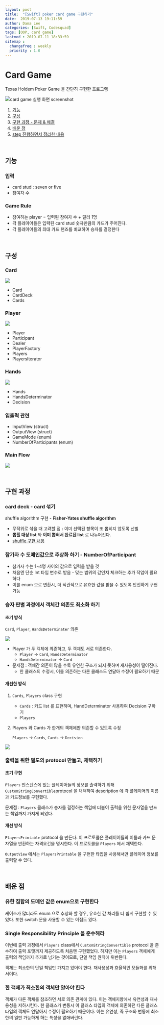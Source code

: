 ```yaml
---
layout: post
title:  "[Swift] poker card game 구현하기"
date:  2019-07-13 19:11:59
author: Dana Lee
categories: [Swift, Codesquad]
tags: [OOP, card game]
lastmod : 2019-07-11 18:33:59
sitemap :
  changefreq : weekly
  priority : 1.0
---
```


# Card Game

Texas Holdem Poker Game 을 간단히 구현한 프로그램

![card game 실행 화면 screenshot](https://github.com/daheenallwhite/swift-cardgame/blob/daheenallwhite/images/card-game-1.png)

1. [기능](https://github.com/daheenallwhite/swift-cardgame#%EA%B8%B0%EB%8A%A5)
2. [구성](https://github.com/daheenallwhite/swift-cardgame#%EA%B5%AC%EC%84%B1)
3. [구현 과정 - 문제 & 해결](https://github.com/daheenallwhite/swift-cardgame#%EA%B5%AC%ED%98%84-%EA%B3%BC%EC%A0%95)
4. [배운 점](https://github.com/daheenallwhite/swift-cardgame#%EB%B0%B0%EC%9A%B4-%EC%A0%90)
5. [step 진행하면서 정리한 내용](https://github.com/daheenallwhite/swift-cardgame/blob/daheenallwhite/CardGame/README.md)

&nbsp;

## 기능

### 입력

- card stud : seven or five
- 참여자 수

### Game Rule

- 참여하는 player = 입력된 참여자 수 + 딜러 1명
- 각 플레이어들은 입력된 card stud 숫자만큼의 카드가 주어진다.
- 각 플레이어들의 최대 카드 핸즈를 비교하여 승자를 결정한다

&nbsp;

## 구성

### Card

![](https://github.com/daheenallwhite/swift-cardgame/blob/daheenallwhite/images/card.jpg)

- Card 
- CardDeck
- Cards

### Player

![](https://github.com/daheenallwhite/swift-cardgame/blob/daheenallwhite/images/player.jpg)

- Player 
- Participant
- Dealer
- PlayerFactory
- Players
- PlayersIterator

### Hands 

![](https://github.com/daheenallwhite/swift-cardgame/blob/daheenallwhite/images/hands.jpg)

- Hands
- HandsDeterminator
- Decision

### 입출력 관련

- InputView (struct)
- OutputView (struct)
- GameMode (enum)
- NumberOfParticipants (enum)

### Main Flow

![](https://github.com/daheenallwhite/swift-cardgame/blob/daheenallwhite/images/sequence-diagram.jpg)

&nbsp;

## 구현 과정

### card deck - card 섞기

shuffle algorithm 구현 - **Fisher-Yates shuffle algorithm**

- 무작위로 섞을 때 고려할 점 : 이미 선택된 항목이 또 뽑히지 않도록 선별
- **뽑힐 대상 list** 와 **이미 뽑혀서 완료된 list** 로 나누어진다.
- [shuffle 구현 내용](https://github.com/daheenallwhite/swift-cardgame/tree/daheenallwhite/CardGame#suffle-%EA%B5%AC%ED%98%84---%EB%AC%B4%EC%9E%91%EC%9C%84-%EC%88%9C%EC%97%B4-%EB%A7%8C%EB%93%9C%EB%8A%94-%EC%95%8C%EA%B3%A0%EB%A6%AC%EC%A6%98)

### 참가자 수 도메인값으로 추상화 하기 - NumberOfParticipant

- 참가자 수는 1~4명 사이의 값으로 입력을 받을 것
- 처음엔 단순 Int 타입 변수로 받음 - 맞는 범위의 값인지 체크하는 추가 작업이 필요하다
- 이를 enum 으로 변환시, 더 직관적으로 유효한 값을 받을 수 있도록 안전하게 구현 가능

### 승자 판별 과정에서 객체간 의존도 최소화 하기

#### 초기 방식

`Card`, `Player`, `HandsDeterminater` 의존

![](https://github.com/daheenallwhite/daheenallwhite.github.io/blob/master/assets/post-image/swift-cardgame-diagram-step4.png)

- Player 가 두 객체에 의존하고, 두 객체도 서로 의존한다.
  - `Player` → `Card`, `HandsDeterminator`
  - `HandsDeterminator` → `Card`
- 문제점 : 객체간 의존이 많을 수록 유연한 구조가 되지 못하며 재사용성이 떨어진다.
  - 한 클래스의 수정시, 이를 의존하는 다른 클래스도 연달아 수정이 필요하기 때문

#### 개선한 방식

1. `Cards`, `Players` class 구현

   - `Cards` : 카드 list 를 표현하며, HandDeterminator 사용하여 Decision 구하기
   - `Players`

2. Players 와 Cards 가 한개의 객체에만 의존할 수 있도록 수정

   `Players` -> `Cards`, `Cards` -> `Decision`

![](https://github.com/daheenallwhite/swift-cardgame/blob/daheenallwhite/images/winner-determinator.jpg)



### 출력을 위한 별도의 protocol 만들고, 채택하기

#### 초기 구현

`Players` 인스턴스에 있는 플레이어들의 정보를 출력하기 위해 `CustomStringConvertible`protocol 을 채택하여 description 에 각 플레이어의 이름과 카드정보를 구현했다.

문제점 : `Players` 클래스가 승자를 결정하는 책임에 더불어 출력을 위한 문자열을 만드는 책임까지 가지게 되었다.

#### 개선 방식

`PlayersPrintable` protocol 을 만든다. 이 프로토콜은 플레이어들의 이름과 카드 문자열을 반환하는 자격요건을 명시한다. 이 프로토콜을 `Players` 에서 채택한다.

`OutputView` 에서는 `PlayersPrintable` 을 구현한 타입을 사용해서만 플레이어 정보를 출력할 수 있다. 

&nbsp;

## 배운 점

### 유한 집합의 도메인 값은 enum으로 구현한다

케이스가 많더라도 enum 으로 추상화 할 경우, 유효한 값 처리를 더 쉽게 구현할 수 있었다. 또한 switch 문을 사용할 수 있는 이점도 있다.

### Single Responsibility Principle 을 준수해라

이번에 출력 과정에서 `Players` class에서 `CustomStringConvertible` protocol 을 준수하여 출력 포맷까지 제공하도록 처음엔 구현했었다. 하지만 이는 `Players` 객체에게 출력의 책임까지 추가로 넘기는 것이므로, 단일 책임 원칙에 위반된다. 

객체는 최소한의 단일 책임만 가지고 있어야 한다. 재사용성과 효율적인 모듈화를 위해서이다. 

### 한 객체가 최소한의 객체만 알아야 한다

객체가 다른 객체를 참조하면 서로 의존 관계에 있다. 이는 객체지향에서 유연성과 재사용성을 저하시킨다. 한 클래스가 변동시 이 클래스 타입의 객체에 의존하던 다른 클래스 타입의 객체도 연달아서 수정이 필요하기 때문이다. 이는 유연성, 즉 구조와 변동에 최소한의 일만 가능하게 하는 특성을 없애버린다.